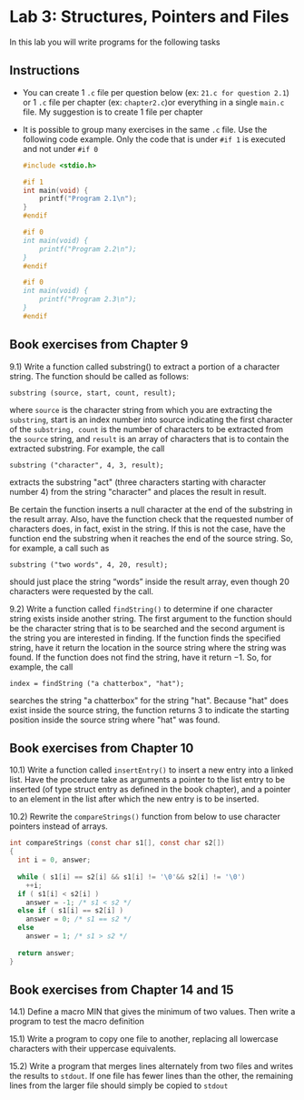 # Lab 3: Structures, Pointers and Files

In this lab you will write programs for the following tasks

## Instructions
- You can create 1 `.c` file per question below (ex: `21.c for question 2.1`) or 1 `.c` file per chapter (ex: `chapter2.c`)or everything in a single `main.c` file. My suggestion is to create 1 file per chapter
- It is possible to group many exercises in the same `.c` file. Use the following code example. Only the code that is under `#if 1` is executed and not under `#if 0`

  ```c++
  #include <stdio.h>

  #if 1
  int main(void) {
      printf("Program 2.1\n");
  }
  #endif

  #if 0
  int main(void) {
      printf("Program 2.2\n");
  }
  #endif

  #if 0
  int main(void) {
      printf("Program 2.3\n");
  }
  #endif
  ```

## Book exercises from Chapter 9
9.1) Write a function called substring() to extract a portion of a character string. The function should be called as follows:

`substring (source, start, count, result);`

where `source` is the character string from which you are extracting the `substring`, start is an index number into source indicating the first character of the `substring, count` is the number of characters to be extracted from the `source` string, and `result` is an array of characters that is to contain the extracted substring. For example, the call 

`substring ("character", 4, 3, result);`

extracts the substring "act" (three characters starting with character number 4) from the string "character" and places the result in result.

Be certain the function inserts a null character at the end of the substring in the result array. Also, have the function check that the requested number of characters does, in fact, exist in the string. If this is not the case, have the function end the substring when it reaches the end of the source string. So, for example, a call such as

`substring ("two words", 4, 20, result);`

should just place the string “words” inside the result array, even though 20 characters were requested by the call.

9.2) Write a function called `findString()` to determine if one character string exists inside another string. The first argument to the function should be the character string that is to be searched and the second argument is the string you are interested in finding. If the function finds the specified string, have it return the location in the source string where the string was found. If the function does not find the string, have it return −1. So, for example, the call 

`index = findString ("a chatterbox", "hat");`

searches the string "a chatterbox" for the string "hat". Because "hat" does exist inside the source string, the function returns 3 to indicate the starting position inside the source string where "hat" was found.

## Book exercises from Chapter 10
10.1) Write a function called `insertEntry()` to insert a new entry into a linked list. Have the procedure take as arguments a pointer to the list entry to be inserted (of type struct entry            as defined in the book chapter), and a pointer to an element in the list after which the new entry is to be inserted.

10.2) Rewrite the `compareStrings()` function from below to use character pointers instead of arrays.
```c
int compareStrings (const char s1[], const char s2[])
{
  int i = 0, answer;
  
  while ( s1[i] == s2[i] && s1[i] != '\0'&& s2[i] != '\0')
    ++i;
  if ( s1[i] < s2[i] )
    answer = -1; /* s1 < s2 */
  else if ( s1[i] == s2[i] )
    answer = 0; /* s1 == s2 */
  else
    answer = 1; /* s1 > s2 */
  
  return answer;
}
```

## Book exercises from Chapter 14 and 15
14.1) Define a macro MIN that gives the minimum of two values. Then write a program to test the macro definition

15.1) Write a program to copy one file to another, replacing all lowercase characters with their uppercase equivalents.

15.2) Write a program that merges lines alternately from two files and writes the results to `stdout`. If one file has fewer lines than the other, the remaining lines from the larger file should simply be copied to `stdout`